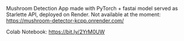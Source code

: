 Mushroom Detection App made with PyTorch + fastai model served as Starlette API, deployed on Render. Not available at the moment: https://mushroom-detector-kcpp.onrender.com/

Colab Notebook: https://bit.ly/2YrM0UW
